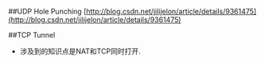 ##UDP Hole Punching
[http://blog.csdn.net/jilijelon/article/details/9361475](http://blog.csdn.net/jilijelon/article/details/9361475)

##TCP Tunnel
* 涉及到的知识点是NAT和TCP同时打开.
